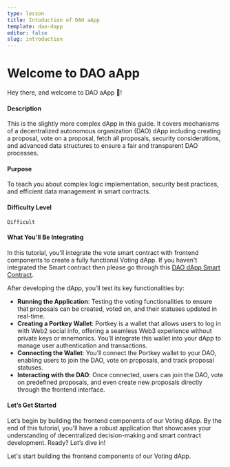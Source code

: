 ```yaml
---
type: lesson
title: Intoduction of DAO aApp
template: dao-dapp
editor: false
slug: introduction
---
```


# Welcome to DAO aApp

Hey there, and welcome to DAO aApp 👋!

#### Description

This is the slightly more complex dApp in this guide. It covers mechanisms of a decentralized autonomous organization (DAO) dApp including creating a proposal, vote on a proposal, fetch all proposals, security considerations, and advanced data structures to ensure a fair and transparent DAO processes.

#### Purpose
To teach you about complex logic implementation, security best practices, and efficient data management in smart contracts.

#### Difficulty Level
`Difficult`

#### What You'll Be Integrating

In this tutorial, you’ll integrate the vote smart contract with frontend components to create a fully functional Voting dApp. If you haven't integrated the Smart contract then please go through this [DAO dApp Smart Contract](https://docs.aelf.dev/quick-start/developers/dao-dapp/#step-2---develop-smart-contract).
  
After developing the dApp, you’ll test its key functionalities by:

  - **Running the Application**: Testing the voting functionalities to ensure that proposals can be created, voted on, and their statuses updated in real-time.
  - **Creating a Portkey Wallet**: Portkey is a wallet that allows users to log in with Web2 social info, offering a seamless Web3 experience without private keys or mnemonics. You'll integrate this wallet into your dApp to manage user authentication and transactions.
  - **Connecting the Wallet**: You’ll connect the Portkey wallet to your DAO, enabling users to join the DAO, vote on proposals, and track proposal statuses.
  - **Interacting with the DAO**: Once connected, users can join the DAO, vote on predefined proposals, and even create new proposals directly through the frontend interface.

#### Let’s Get Started

Let’s begin by building the frontend components of our Voting dApp. By the end of this tutorial, you'll have a robust application that showcases your understanding of decentralized decision-making and smart contract development. Ready? Let’s dive in!

Let's start building the frontend components of our Voting dApp.
